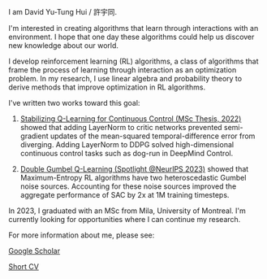 I am David Yu-Tung Hui / 許宇同.

I'm interested in creating algorithms that learn through interactions with an environment.
I hope that one day these algorithms could help us discover new knowledge about our world.

I develop reinforcement learning (RL) algorithms, a class of algorithms that frame the process of learning through interaction as an optimization problem.
In my research, I use linear algebra and probability theory to derive methods that improve optimization in RL algorithms.

I've written two works toward this goal:
1. [Stabilizing Q-Learning for Continuous Control (MSc Thesis, 2022)](https://papyrus.bib.umontreal.ca/xmlui/bitstream/handle/1866/32085/Hui_David_Yu-Tung_2022_memoire.pdf)
showed that adding LayerNorm to critic networks prevented semi-gradient updates of the mean-squared temporal-difference error from diverging.
Adding LayerNorm to DDPG solved high-dimensional continuous control tasks such as dog-run in DeepMind Control.

2. [Double Gumbel Q-Learning (Spotlight @NeurIPS 2023)](https://openreview.net/forum?id=UdaTyy0BNB)
showed that Maximum-Entropy RL algorithms have two heteroscedastic Gumbel noise sources.
Accounting for these noise sources improved the aggregate performance of SAC by 2x at 1M training timesteps.

In 2023, I graduated with an MSc from Mila, University of Montreal.
I'm currently looking for opportunities where I can continue my research.

For more information about me, please see:

[Google Scholar](https://scholar.google.com/citations?user=pXHOdMwAAAAJ&hl=en)

[Short CV](https://dyth.github.io/CV_DavidYu_TungHui.pdf)
